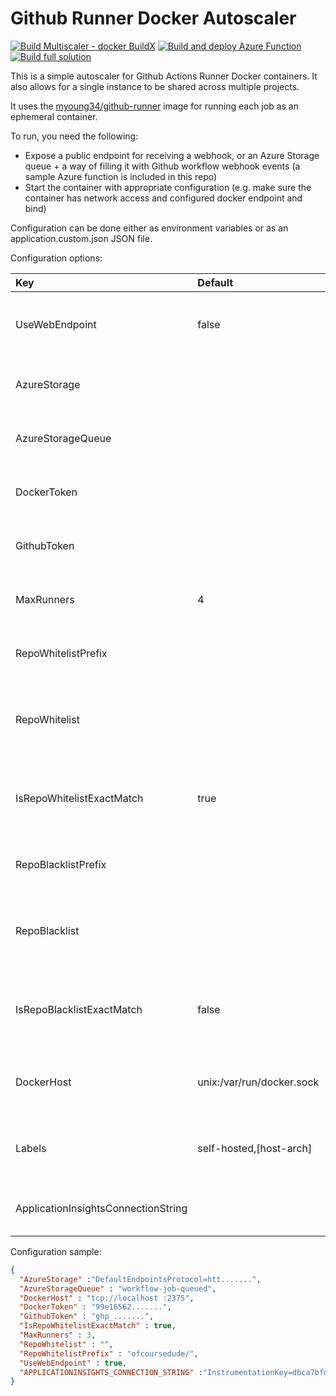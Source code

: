 # Github Runner Docker Autoscaler

[![Build Multiscaler - docker BuildX](https://github.com/ofcoursedude/github-actions-autoscaler/actions/workflows/MultiArchBuild.yml/badge.svg)](https://github.com/ofcoursedude/github-actions-autoscaler/actions/workflows/MultiArchBuild.yml)
[![Build and deploy Azure Function](https://github.com/ofcoursedude/github-actions-autoscaler/actions/workflows/WorkflowFunctions.yml/badge.svg)](https://github.com/ofcoursedude/github-actions-autoscaler/actions/workflows/WorkflowFunctions.yml)
[![Build full solution](https://github.com/ofcoursedude/github-actions-autoscaler/actions/workflows/BranchBuild.yml/badge.svg)](https://github.com/ofcoursedude/github-actions-autoscaler/actions/workflows/BranchBuild.yml)

This is a simple autoscaler for Github Actions Runner Docker containers. It also allows for a single instance to be shared across multiple projects.

It uses the [myoung34/github-runner](https://github.com/myoung34/docker-github-actions-runner) image for running each job as an ephemeral container.

To run, you need the following:
- Expose a public endpoint for receiving a webhook, or an Azure Storage queue + a way of filling it with Github workflow webhook events (a sample Azure function is included in this repo)
- Start the container with appropriate configuration (e.g. make sure the container has network access and configured docker endpoint and bind)

Configuration can be done either as environment variables or as an application.custom.json JSON file.

Configuration options:

| **Key**                                 | **Default**                 | **Description**                                            |
|:----------------------------------------|:----------------------------|:-----------------------------------------------------------|
| UseWebEndpoint                          | false                       | Use a web endpoint to receive webhook events.              |
| AzureStorage                            |                             | Azure Storage connection string                            |
| AzureStorageQueue                       |                             | Azure Storage Queue name                                   |
| DockerToken                             |                             | PAT for Docker hub (to avoid daily limits)                 |
| GithubToken                             |                             | PAT for GitHub.com (to register runners)                   |
| MaxRunners                              | 4                           | Max number of concurrent runners                           |
| RepoWhitelistPrefix                     |                             | Whitelist prefix for github repos                          |
| RepoWhitelist                           |                             | Comma-separated list of whitelisted github repos           |
| IsRepoWhitelistExactMatch               | true                        | Whether items in whitelist are exact matches or prefixes   |
| RepoBlacklistPrefix                     |                             | Blacklist prefix for github repos                          |
| RepoBlacklist                           |                             | Comma-separated list of blacklisted github repos           |
| IsRepoBlacklistExactMatch               | false                       | Whether items in blacklisted are exact matches or prefixes |
| DockerHost                              | unix:/var/run/docker.sock   | Docker endpoint the autoscaler should use                  |
| Labels                                  | self-hosted,[host-arch]     | Comma-separated list of labels applied to runners          |
| ApplicationInsightsConnectionString     |                             | Connection string for Application Insights                 | 

Configuration sample:
```json
{
  "AzureStorage" :"DefaultEndpointsProtocol=htt.......",
  "AzureStorageQueue" : "workflow-job-queued",
  "DockerHost" : "tcp://localhost :2375",
  "DockerToken" : "99e16562.......",
  "GithubToken" : "ghp_.......",
  "IsRepoWhitelistExactMatch" : true,
  "MaxRunners" : 3,
  "RepoWhitelist" : "",
  "RepoWhitelistPrefix" : "ofcoursedude/",
  "UseWebEndpoint" : true,
  "APPLICATIONINSIGHTS_CONNECTION_STRING" :"InstrumentationKey=dbca7bfd-......."
}
```

